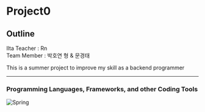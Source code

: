 # Project0

## Outline
Ilta Teacher : Rn <br>
Team Member : 박호연 형 & 문경태

This is a summer project to improve my skill as a backend programmer
___
### Programming Languages, Frameworks, and other Coding Tools
![Spring](https://img.shields.io/badge/spring-%236DB33F.svg?style=for-the-badge&logo=spring&logoColor=white)